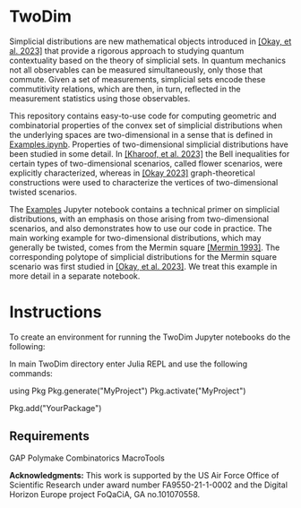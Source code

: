 # TwoDim

Simplicial distributions are new mathematical objects introduced in [[Okay, et al. 2023]](https://quantum-journal.org/papers/q-2023-05-22-1009/) that provide a rigorous approach to studying quantum contextuality based on the theory of simplicial sets. In quantum mechanics not all observables can be measured simultaneously, only those that commute. Given a set of measurements, simplicial sets encode these commutitivity relations, which are then, in turn, reflected in the measurement statistics using those observables.

This repository contains easy-to-use code for computing geometric and combinatorial properties of the convex set of simplicial distributions when the underlying spaces are two-dimensional in a sense that is defined in [Examples.ipynb](./Examples.ipynb).  Properties of two-dimensional simplicial distributions have been studied in some detail. In [[Kharoof, et al. 2023]](https://arxiv.org/abs/2306.01459) the Bell inequalities for certain types of two-dimensional scenarios, called flower scenarios, were explicitly characterized, whereas in [[Okay 2023]](https://arxiv.org/abs/2312.15794) graph-theoretical constructions were used to characterize the vertices of two-dimensional twisted scenarios.

The [Examples](Examples.ipynb) Jupyter notebook contains a technical primer on simplicial distributions, with an emphasis on those arising from two-dimensional scenarios, and also demonstrates how to use our code in practice. The main working example for two-dimensional distributions, which may generally be twisted, comes from the Mermin square [[Mermin 1993]](https://journals.aps.org/rmp/abstract/10.1103/RevModPhys.65.803). The corresponding polytope of simplicial distributions for the Mermin square scenario was first studied in [[Okay, et al. 2023]](https://arxiv.org/abs/2210.10186). We treat this example in more detail in a separate notebook.


# Instructions

To create an environment for running the TwoDim Jupyter notebooks do the following:

In main TwoDim directory enter Julia REPL and use the following commands:

using Pkg
Pkg.generate("MyProject")
Pkg.activate("MyProject")

Pkg.add("YourPackage")

## Requirements
GAP
Polymake
Combinatorics
MacroTools

**Acknowledgments:** This work is supported by the US Air Force Office of Scientific Research
under award number FA9550-21-1-0002 and the Digital Horizon Europe project FoQaCiA, GA no.101070558.
